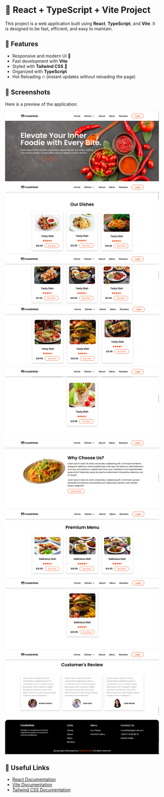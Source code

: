 # 🚀 React + TypeScript + Vite Project

This project is a web application built using **React**, **TypeScript**, and **Vite**. It is designed to be fast, efficient, and easy to maintain.

## 🌟 Features

- Responsive and modern UI 📱
- Fast development with **Vite**
- Styled with **Tailwind CSS** 🎨
- Organized with **TypeScript**
- Hot Reloading 🔥 (instant updates without reloading the page)

## 📸 Screenshots
Here is a preview of the application:

![App Preview](./public/capture1.png)
![ ](./public/caputre2.png)
![ ](./public/caputre3.png)
![ ](./public/capture4.png)
![ ](./public/caputre5.png)
![ ](./public/capture6.png)
![ ](./public/capture8.png)
![ ](./public/capture9.png)
![ ](./public/capture10.png)
![ ](./public/capture11.png)

## 🔗 Useful Links
- [React Documentation](https://react.dev/)
- [Vite Documentation](https://vitejs.dev/)
- [Tailwind CSS Documentation](https://tailwindcss.com/)
